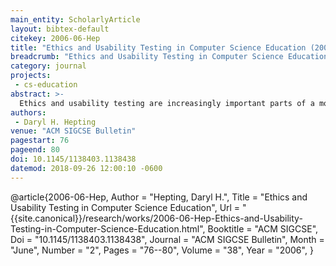 ```yaml
---
main_entity: ScholarlyArticle
layout: bibtex-default
citekey: 2006-06-Hep
title: "Ethics and Usability Testing in Computer Science Education (2006)"
breadcrumb: "Ethics and Usability Testing in Computer Science Education (2006)"
category: journal
projects:
 - cs-education
abstract: >-
  Ethics and usability testing are increasingly important parts of a modern computer science education, given the changing profile of computer science employment and the increased focus on privacy. This paper introduces the concept of a participant pool, a means to recruit participants for research, which can be a valuable tool in teaching usability testing and ethics. It has a role in an overall emphasis on software quality and the importance of research. It can also help to increase the profile of this research and the desirability of a Computer Science degree to the larger population.
authors:
 - Daryl H. Hepting
venue: "ACM SIGCSE Bulletin"
pagestart: 76
pageend: 80
doi: 10.1145/1138403.1138438
datemod: 2018-09-26 12:00:10 -0600
---
```

@article{2006-06-Hep,
	Author =  "Hepting, Daryl H.",
	Title =  "Ethics and Usability Testing in Computer Science Education",
	Url = \"{{site.canonical}}/research/works/2006-06-Hep-Ethics-and-Usability-Testing-in-Computer-Science-Education.html\",
	Booktitle =  "ACM SIGCSE",
	Doi =  "10.1145/1138403.1138438",
	Journal =  "ACM SIGCSE Bulletin",
	Month =  "June",
	Number =  "2",
	Pages =  "76--80",
	Volume =  "38",
	Year =  "2006",
}
